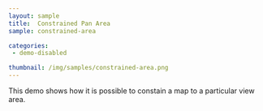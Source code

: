 ```yaml
---
layout: sample
title:  Constrained Pan Area
sample: constrained-area

categories:
 - demo-disabled

thumbnail: /img/samples/constrained-area.png
---
```


This demo shows how it is possible to constain a map to a particular view area.